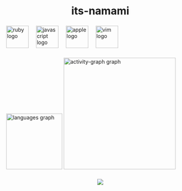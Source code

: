 <h1 align="center">its-namami</h1>

###

<div align="left">
  <img src="https://cdn.jsdelivr.net/gh/devicons/devicon/icons/ruby/ruby-original.svg" height="60" alt="ruby logo"  />
  <img width="12" />
  <img src="https://cdn.jsdelivr.net/gh/devicons/devicon/icons/javascript/javascript-original.svg" height="60" alt="javascript logo"  />
  <img width="12" />
  <img src="https://cdn.jsdelivr.net/gh/devicons/devicon/icons/apple/apple-original.svg" height="60" alt="apple logo"  />
  <img width="12" />
  <img src="https://cdn.jsdelivr.net/gh/devicons/devicon/icons/vim/vim-original.svg" height="60" alt="vim logo"  />
</div>

###

<div align="left">
  <img src="https://github-readme-stats.vercel.app/api/top-langs?username=its-namami&locale=en&hide_title=false&layout=compact&card_width=320&langs_count=4&theme=flag-india&hide_border=false&order=2" height="150" alt="languages graph"  />
  <img src="https://github-readme-activity-graph.vercel.app/graph?username=its-namami&radius=16&theme=github-light&area=true&order=5" height="300" alt="activity-graph graph"  />
</div>

###

<div align="center">
  <img src="https://count.getloli.com/@:its-namami?theme=original-new&padding=7&scale=1&align=top&pixelated=0&darkmode=0"  />
</div>

###
